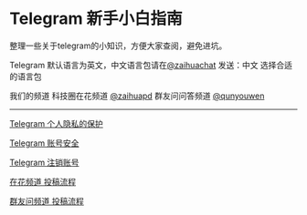 # Telegram 新手小白指南

整理一些关于telegram的小知识，方便大家查阅，避免进坑。

Telegram 默认语言为英文，中文语言包请在[@zaihuachat](https://t.me/zaihuachat) 发送：中文 选择合适的语言包

我们的频道 科技圈在花频道 [@zaihuapd](https://t.me/zaihuapd) 群友问问答频道 [@qunyouwen](https://t.me/qunyouwen)

---

[Telegram 个人隐私的保护](docs/Privacy_Security.md)

[Telegram 账号安全](docs/Account_Security.md)

[Telegram 注销账号](docs/Delete_Account.md)

[在花频道 投稿流程](docs/zaihuapd_tg.md)

[群友问频道 投稿流程](docs/qunyouwen_tg.md)